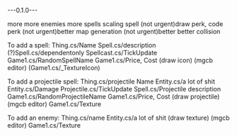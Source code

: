<!-- code transition between gamescene -->
<!-- draw reddoor, bluedoor -->
<!-- draw shop, inventory -->
<!-- draw font, code font -->
<!-- code inventory -->
<!-- code shop -->
---0.1.0---
<!-- code stage -->
<!-- (not urgent)better collision -->
<!-- spell description -->
<!-- fix stage: towers into inventory -->
<!-- mana -->
<!-- spells have different mana -->
<!-- (not urgent) font ,. -->
<!-- shop shows price -->
<!-- manaMul -->
<!-- more enemies -->
<!-- code dummies -->
<!-- rotation and arrow texture -->
<!-- pause and double speed -->
<!-- begin battle button -->
<!-- bluereddoor fix -->
<!-- bluereddoor at center -->
<!-- improve title : introduction to fullscreen, map dragging, loop space, options, quit [this is a demo version that does not represent the final quality of the game] -->
more more enemies
more spells
scaling spell
(not urgent)draw perk, code perk
(not urgent)better map generation
(not urgent)better better collision





To add a spell:
Thing.cs/Name
Spell.cs/description
(?)Spell.cs/dependentonly
Spellcast.cs/TickUpdate
Game1.cs/RandomSpellName
Game1.cs/Price, Cost
(draw icon)
(mgcb editor)
(Game1.cs/_TextureIcon)

To add a projectile spell:
Thing.cs/projectile Name
Entity.cs/a lot of shit
Entity.cs/Damage
Projectile.cs/TickUpdate
Spell.cs/Projectile description
Game1.cs/RandomProjectileName
Game1.cs/Price, Cost
(draw projectile)
(mgcb editor)
Game1.cs/Texture

To add an enemy:
Thing.cs/name
Entity.cs/a lot of shit
(draw texture)
(mgcb editor)
Game1.cs/Texture
